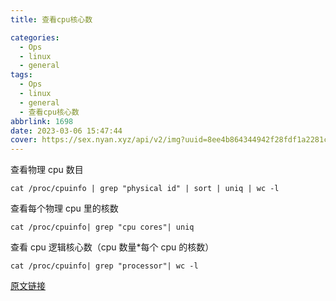 ```yaml
---
title: 查看cpu核心数

categories:
  - Ops
  - linux
  - general
tags:
  - Ops
  - linux
  - general
  - 查看cpu核心数
abbrlink: 1698
date: 2023-03-06 15:47:44
cover: https://sex.nyan.xyz/api/v2/img?uuid=8ee4b864344942f28fdf1a2281c87cb8
---
```


查看物理 cpu 数目

```shell
cat /proc/cpuinfo | grep "physical id" | sort | uniq | wc -l
```

查看每个物理 cpu 里的核数

```shell
cat /proc/cpuinfo| grep "cpu cores"| uniq
```

查看 cpu 逻辑核心数（cpu 数量\*每个 cpu 的核数）

```shell
cat /proc/cpuinfo| grep "processor"| wc -l
```

[原文链接](https://blog.csdn.net/qq_38880380/article/details/79638252)
